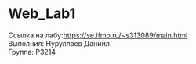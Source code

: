 # Web_Lab1
Ссылка на лабу:https://se.ifmo.ru/~s313089/main.html <br/>
Выполнил: Нуруллаев Даниил <br/>
Группа: P3214 
